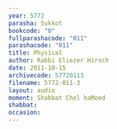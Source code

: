 ```yaml
---
year: 5772
parasha: Sukkot
bookcode: "0"
fullparashacode: "011"
parashacode: "011"
title: Physical
author: Rabbi Eliezer Hirsch
date: 2011-10-15
archivecode: 57720113
filename: 5772-011-3
layout: audio
moment: Shabbat Chol haMoed
shabbat: 
occasion: 
---
```

